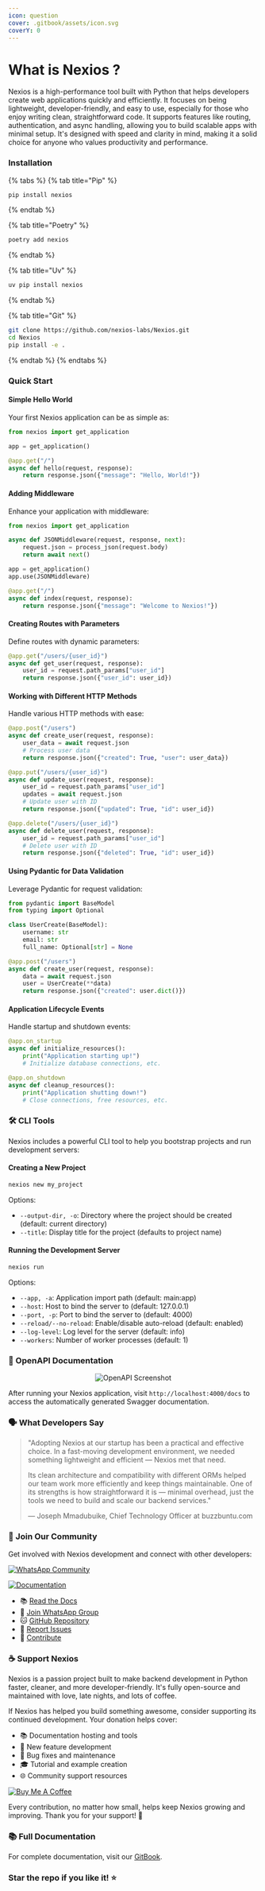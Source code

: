 ```yaml
---
icon: question
cover: .gitbook/assets/icon.svg
coverY: 0
---
```


# What is Nexios ?

Nexios is a high-performance tool built with Python that helps developers create web applications quickly and efficiently. It focuses on being lightweight, developer-friendly, and easy to use, especially for those who enjoy writing clean, straightforward code. It supports features like routing, authentication, and async handling, allowing you to build scalable apps with minimal setup. It's designed with speed and clarity in mind, making it a solid choice for anyone who values productivity and performance.





### Installation

{% tabs %}
{% tab title="Pip" %}
```sh
pip install nexios
```
{% endtab %}

{% tab title="Poetry" %}
```sh
poetry add nexios
```
{% endtab %}

{% tab title="Uv" %}
```sh
uv pip install nexios
```
{% endtab %}

{% tab title="Git" %}
```sh
git clone https://github.com/nexios-labs/Nexios.git
cd Nexios
pip install -e .

```
{% endtab %}
{% endtabs %}

### Quick Start

#### Simple Hello World

Your first Nexios application can be as simple as:

```python
from nexios import get_application

app = get_application()

@app.get("/")
async def hello(request, response):
    return response.json({"message": "Hello, World!"})


```

#### Adding Middleware

Enhance your application with middleware:

```python
from nexios import get_application

async def JSONMiddleware(request, response, next):
    request.json = process_json(request.body)
    return await next()

app = get_application()
app.use(JSONMiddleware)

@app.get("/")
async def index(request, response):
    return response.json({"message": "Welcome to Nexios!"})
```

#### Creating Routes with Parameters

Define routes with dynamic parameters:

```python
@app.get("/users/{user_id}")
async def get_user(request, response):
    user_id = request.path_params["user_id"]
    return response.json({"user_id": user_id})
```

#### Working with Different HTTP Methods

Handle various HTTP methods with ease:

```python
@app.post("/users")
async def create_user(request, response):
    user_data = await request.json
    # Process user data
    return response.json({"created": True, "user": user_data})

@app.put("/users/{user_id}")
async def update_user(request, response):
    user_id = request.path_params["user_id"]
    updates = await request.json
    # Update user with ID
    return response.json({"updated": True, "id": user_id})

@app.delete("/users/{user_id}")
async def delete_user(request, response):
    user_id = request.path_params["user_id"]
    # Delete user with ID
    return response.json({"deleted": True, "id": user_id})
```

#### Using Pydantic for Data Validation

Leverage Pydantic for request validation:

```python
from pydantic import BaseModel
from typing import Optional

class UserCreate(BaseModel):
    username: str
    email: str
    full_name: Optional[str] = None

@app.post("/users")
async def create_user(request, response):
    data = await request.json
    user = UserCreate(**data)
    return response.json({"created": user.dict()})
```

#### Application Lifecycle Events

Handle startup and shutdown events:

```python
@app.on_startup
async def initialize_resources():
    print("Application starting up!")
    # Initialize database connections, etc.

@app.on_shutdown
async def cleanup_resources():
    print("Application shutting down!")
    # Close connections, free resources, etc.
```





### 🛠️ CLI Tools

Nexios includes a powerful CLI tool to help you bootstrap projects and run development servers:

#### Creating a New Project

```bash
nexios new my_project
```

Options:

* `--output-dir, -o`: Directory where the project should be created (default: current directory)
* `--title`: Display title for the project (defaults to project name)

#### Running the Development Server

```bash
nexios run
```

Options:

* `--app, -a`: Application import path (default: main:app)
* `--host`: Host to bind the server to (default: 127.0.0.1)
* `--port, -p`: Port to bind the server to (default: 4000)
* `--reload/--no-reload`: Enable/disable auto-reload (default: enabled)
* `--log-level`: Log level for the server (default: info)
* `--workers`: Number of worker processes (default: 1)





### 📸 OpenAPI Documentation

<div align="center"><img src="_media/openapi.jpg" alt="OpenAPI Screenshot"></div>

After running your Nexios application, visit `http://localhost:4000/docs` to access the automatically generated Swagger documentation.

### 🗣️ What Developers Say

> "Adopting Nexios at our startup has been a practical and effective choice. In a fast-moving development environment, we needed something lightweight and efficient — Nexios met that need.
>
> Its clean architecture and compatibility with different ORMs helped our team work more efficiently and keep things maintainable. One of its strengths is how straightforward it is — minimal overhead, just the tools we need to build and scale our backend services."
>
> — Joseph Mmadubuike, Chief Technology Officer at buzzbuntu.com

### 🤝 Join Our Community

Get involved with Nexios development and connect with other developers:

[![WhatsApp Community](https://img.shields.io/badge/Join%20WhatsApp-Community-00C200?style=for-the-badge\&logo=whatsapp\&logoColor=white)](https://chat.whatsapp.com/KZBM6HMmDZ39yzr7ApvBrC)

[![Documentation](https://img.shields.io/badge/Read-Documentation-blue?style=for-the-badge\&logo=gitbook\&logoColor=white)](https://nexios-labs.gitbook.io/nexios)

* 📚 [Read the Docs](https://nexios-labs.gitbook.io/nexios)
* 💬 [Join WhatsApp Group](https://chat.whatsapp.com/KZBM6HMmDZ39yzr7ApvBrC)
* 🐱 [GitHub Repository](https://github.com/nexios-labs/Nexios)
* 🐛 [Report Issues](https://github.com/nexios-labs/Nexios/issues)
* 🤝 [Contribute](../CONTRIBUTING.md)

### ☕ Support Nexios

Nexios is a passion project built to make backend development in Python faster, cleaner, and more developer-friendly. It's fully open-source and maintained with love, late nights, and lots of coffee.

If Nexios has helped you build something awesome, consider supporting its continued development. Your donation helps cover:

* 📚 Documentation hosting and tools
* 🚀 New feature development
* 🐛 Bug fixes and maintenance
* 🎓 Tutorial and example creation
* 🌐 Community support resources

[![Buy Me A Coffee](https://img.shields.io/badge/Buy%20me%20a%20coffee-Support%20Development-yellow?style=for-the-badge\&logo=buy-me-a-coffee\&logoColor=white)](https://www.buymeacoffee.com/techwithdul)

Every contribution, no matter how small, helps keep Nexios growing and improving. Thank you for your support! 🙏

### 📚 Full Documentation

For complete documentation, visit our [GitBook](https://nexios-labs.gitbook.io/nexios).

### Star the repo if you like it! ⭐
